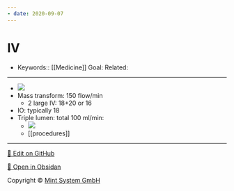 ```yaml
---
- date: 2020-09-07
---
```


# IV

- Keywords:: [[Medicine]]
  Goal:
  Related:
---

- ![](https://firebasestorage.googleapis.com/v0/b/firescript-577a2.appspot.com/o/imgs%2Fapp%2Fkangruixiang%2FdVm8Jwe4mR.png?alt=media\&token=14aa57dd-653d-4bf8-8a40-4f0b6037418d)
- Mass transform: 150 flow/min
	- 2 large IV: 18+20 or 16
- IO: typically 18
- Triple lumen: total 100 ml/min:
	- ![](https://firebasestorage.googleapis.com/v0/b/firescript-577a2.appspot.com/o/imgs%2Fapp%2Fkangruixiang%2FbjNr88UQL-.jpg?alt=media\&token=463e3f06-9b74-49c8-b1e0-bb1a276a576e)
	- [[procedures]]


<hr>

[📝 Edit on GitHub](https://github.com/Mint-System/Knowledge/blob/master/IV.md)

[📂 Open in Obsidan](obsidian://open?vault=Knowledge%20Mint%20System&file=IV.md ':target=_self')

<footer>Copyright © <a href="https://www.mint-system.ch/">Mint System GmbH</a></footer>